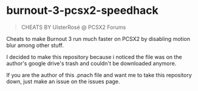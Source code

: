 # burnout-3-pcsx2-speedhack

> CHEATS BY UlsterRosé @ PCSX2 Forums

Cheats to make Burnout 3 run much faster on PCSX2 by disabling motion blur among other stuff.

I decided to make this repository because i noticed the file was on the author's google drive's trash and couldn't be downloaded anymore.

If you are the author of this .pnach file and want me to take this repository down, just make an issue on the issues page.


